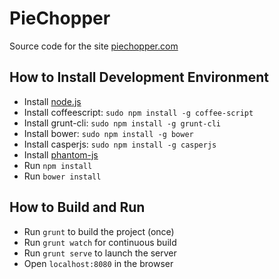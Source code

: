 # PieChopper

Source code for the site [piechopper.com](http://piechopper.com/)

## How to Install Development Environment

- Install [node.js](http://nodejs.org/)
- Install coffeescript: `sudo npm install -g coffee-script`
- Install grunt-cli: `sudo npm install -g grunt-cli`
- Install bower: `sudo npm install -g bower`
- Install casperjs: `sudo npm install -g casperjs`
- Install [phantom-js](http://phantomjs.org/download.html)
- Run `npm install`
- Run `bower install`

## How to Build and Run

- Run `grunt` to build the project (once)
- Run `grunt watch` for continuous build
- Run `grunt serve` to launch the server
- Open `localhost:8080` in the browser
